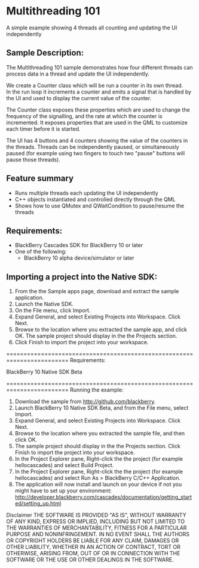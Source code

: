 # Multithreading 101 

A simple example showing 4 threads all counting and updating the UI independently

## Sample Description:

 The Multithreading 101 sample demonstrates how four different threads can process
 data in a thread and update the UI independently.

 We create a Counter class which will be run a counter in its own thread.  
 In the run loop it increments a counter and emits a signal that is 
 handled by the UI and used to display the current value of the counter. 

 The Counter class exposes these properties which are used to change the frequency of
 the signalling, and the rate at which the counter is incremented. It exposes properties
 that are used in the QML to customize each timer before it is started.

The UI has 4 buttons and 4 counters showing the value of the counters in the threads. 
Threads can be independently paused, or simultaneously paused (for example using two fingers to
touch two "pause" buttons will pause those threads).

## Feature summary
 - Runs multiple threads each updating the UI independently
 - C++ objects instantiated and controlled directly through the QML
 - Shows how to use QMutex and QWaitCondition to pause/resume the threads


## Requirements:

 - BlackBerry Cascades SDK for BlackBerry 10 or later
 - One of the following:
   - BlackBerry 10 alpha device/simulator or later


## Importing a project into the Native SDK:

 1. From the the Sample apps page, download and extract the sample application.
 2. Launch the Native SDK.
 3. On the File menu, click Import.
 4. Expand General, and select Existing Projects into Workspace. Click Next.
 5. Browse to the location where you extracted the sample app, and click OK.
    The sample project should display in the the Projects section.
 6. Click Finish to import the project into your workspace.
 
 ========================================================================
Requirements:

BlackBerry 10 Native SDK Beta

========================================================================
Running the example:

1. Download the sample from http://github.com/blackberry.
2. Launch BlackBerry 10 Native SDK Beta, and from the File menu, select Import.
3. Expand General, and select Existing Projects into Workspace. Click Next.
4. Browse to the location where you extracted the sample file, and then click OK.
5. The sample project should display in the the Projects section. 
   Click Finish to import the project into your workspace.
6. In the Project Explorer pane, Right-click the the project (for example hellocascades) 
   and select Build Project.
7. In the Project Explorer pane, Right-click the the project (for example hellocascades) 
   and select Run As > BlackBerry C/C++ Application.
8. The application will now install and launch on your device if not you might
   have to set up your environment: 
   http://developer.blackberry.com/cascades/documentation/getting_started/setting_up.html

 
 Disclaimer
THE SOFTWARE IS PROVIDED "AS IS", WITHOUT WARRANTY OF ANY KIND, EXPRESS OR IMPLIED, INCLUDING BUT NOT LIMITED TO THE WARRANTIES OF MERCHANTABILITY, FITNESS FOR A PARTICULAR PURPOSE AND NONINFRINGEMENT. IN NO EVENT SHALL THE AUTHORS OR COPYRIGHT HOLDERS BE LIABLE FOR ANY CLAIM, DAMAGES OR OTHER LIABILITY, WHETHER IN AN ACTION OF CONTRACT, TORT OR OTHERWISE, ARISING FROM, OUT OF OR IN CONNECTION WITH THE SOFTWARE OR THE USE OR OTHER DEALINGS IN THE SOFTWARE.